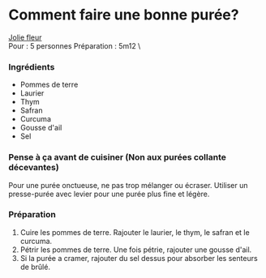 # Comment faire une bonne purée? 

[Jolie fleur](https://www.youtube.com/watch?v=Hl1thnPla7E) \
Pour : 5 personnes 
Préparation : 5m12 \

### Ingrédients 

+ Pommes de terre
+ Laurier 
+ Thym
+ Safran
+ Curcuma  
+ Gousse d'ail
+ Sel

 ### Pense à ça avant de cuisiner (Non aux purées collante décevantes)
  
Pour une purée onctueuse, ne pas trop mélanger ou écraser. Utiliser un presse-purée avec levier pour une purée plus fine et légère.

### Préparation

1. Cuire les pommes de terre. Rajouter le laurier, le thym, le safran et le curcuma.
2. Pétrir les pommes de terre. Une fois pétrie, rajouter une gousse d'ail. 
3. Si la purée a cramer, rajouter du sel dessus pour absorber les senteurs de brûlé.
